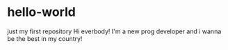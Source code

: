 # hello-world
just my first repository
Hi everbody! I'm a new prog developer and i wanna be the best in my country!
